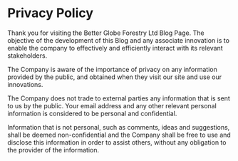# Privacy Policy
Thank you for visiting the Better Globe Forestry Ltd Blog Page. The objective of the development of this Blog and any associate innovation is to enable the company to effectively and efficiently interact with its relevant stakeholders.

The Company is aware of the importance of privacy on any information provided by the public, and obtained when they visit our site and use our innovations.

The Company does not trade to external parties any information that is sent to us by the public. Your email address and any other relevant personal information is considered to be personal and confidential.

Information that is not personal, such as comments, ideas and suggestions, shall be deemed non-confidential and the Company shall be free to use and disclose this information in order to assist others, without any obligation to the provider of the information.
